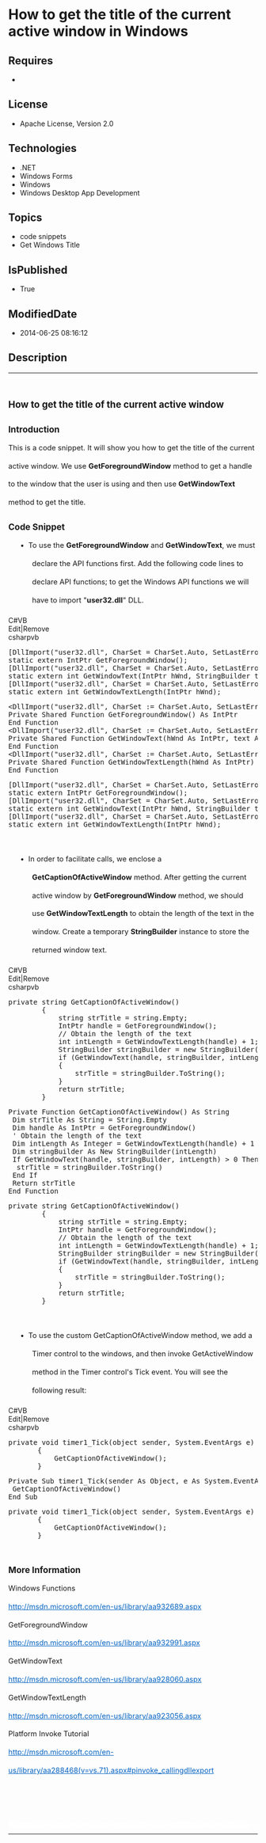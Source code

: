 # How to get the title of the current active window in Windows
## Requires
* 
## License
* Apache License, Version 2.0
## Technologies
* .NET
* Windows Forms
* Windows
* Windows Desktop App Development
## Topics
* code snippets
* Get Windows Title
## IsPublished
* True
## ModifiedDate
* 2014-06-25 08:16:12
## Description

<hr>
<div><a href="http://blogs.msdn.com/b/onecode" style="margin-top:3px"><img alt="" src="http://bit.ly/onecodesampletopbanner">
</a></div>
<p style="margin-left:0pt; margin-right:0pt; margin-top:0pt; margin-bottom:.0001pt; font-size:10.0pt; line-height:27.6pt; margin-bottom:10pt; margin-top:24pt; margin-bottom:0pt; direction:ltr; unicode-bidi:normal">
<span style="font-weight:bold; font-size:14pt"><span style="font-weight:bold; font-size:14pt">How to get the title of
</span><span style="font-weight:bold; font-size:14pt">the </span><span style="font-weight:bold; font-size:14pt">current active window</span></span>
</p>
<p style="margin-left:0pt; margin-right:0pt; margin-top:0pt; margin-bottom:.0001pt; font-size:10.0pt; line-height:27.6pt; margin-bottom:10pt; margin-top:10pt; margin-bottom:0pt; direction:ltr; unicode-bidi:normal">
<span style="font-weight:bold; font-size:13pt"><span style="font-weight:bold; font-size:13pt">Introduction</span></span>
</p>
<p style="margin-left:0pt; margin-right:0pt; margin-top:0pt; margin-bottom:.0001pt; font-size:10.0pt; line-height:27.6pt; margin-bottom:10pt; direction:ltr; unicode-bidi:normal">
<span style="font-size:11pt"><span style="font-size:11pt">This is a code snippet</span><span style="">.</span><span style="font-size:11pt">
</span><span style="font-size:11pt">I</span><span style="font-size:11pt">t will show you how to get the title of
</span><span style="font-size:11pt">the </span><span style="font-size:11pt">current active window.
</span><span style="">We use </span><span style="font-weight:bold">GetForegroundWindow</span><span style=""> method
</span><span style="">to get a handle to the window </span><span style="">that </span>
<span style="">the user is us</span><span style="">ing and then use </span><span style="font-weight:bold">GetWindowText</span><span style=""> method</span><span style=""> to get the title.</span></span>
</p>
<p style="margin-left:0pt; margin-right:0pt; margin-top:0pt; margin-bottom:.0001pt; font-size:10.0pt; line-height:27.6pt; margin-bottom:10pt; margin-top:10pt; margin-bottom:0pt; direction:ltr; unicode-bidi:normal">
<span style="font-weight:bold; font-size:13pt"><span style="font-weight:bold; font-size:13pt">Code Snippet</span></span>
</p>
<p style="margin-left:0pt; margin-right:0pt; margin-top:0pt; margin-bottom:.0001pt; font-size:10.0pt; line-height:27.6pt; margin-bottom:10pt; direction:ltr; unicode-bidi:normal; margin-left:36pt; text-indent:-18pt">
<span style="font-size:11pt">&bull;&nbsp; <span style="font-size:11pt">To use the
</span><span style="font-weight:bold">GetForegroundWindow</span><span style="font-size:11pt"> and
</span><span style="font-weight:bold">GetWindowText</span><span style="font-size:11pt">, we must declare the API functions first.
</span><span style="">Add the following code lines to declare API functions; to get the Windows API functions we will have to import &quot;</span><span style="font-weight:bold">user32.dll</span><span style="">&quot; DLL.
</span></span></p>
<p style="margin-left:0pt; margin-right:0pt; margin-top:0pt; margin-bottom:.0001pt; font-size:10.0pt; line-height:27.6pt; margin-bottom:10pt; direction:ltr; unicode-bidi:normal">
<span style="font-size:11pt"><span style=""></span></span></p>
<div class="scriptcode">
<div class="pluginEditHolder" pluginCommand="mceScriptCode">
<div class="title"><span>C#</span><span>VB</span></div>
<div class="pluginLinkHolder"><span class="pluginEditHolderLink">Edit</span>|<span class="pluginRemoveHolderLink">Remove</span>
</div>
<span class="hidden">csharp</span><span class="hidden">vb</span>
<pre class="hidden">
[DllImport(&quot;user32.dll&quot;, CharSet = CharSet.Auto, SetLastError = true)] 
static extern IntPtr GetForegroundWindow(); 
[DllImport(&quot;user32.dll&quot;, CharSet = CharSet.Auto, SetLastError = true)] 
static extern int GetWindowText(IntPtr hWnd, StringBuilder text, int count); 
[DllImport(&quot;user32.dll&quot;, CharSet = CharSet.Auto, SetLastError = true)] 
static extern int GetWindowTextLength(IntPtr hWnd); 
</pre>
<pre class="hidden">
&lt;DllImport(&quot;user32.dll&quot;, CharSet := CharSet.Auto, SetLastError := True)&gt; _ 
Private Shared Function GetForegroundWindow() As IntPtr 
End Function 
&lt;DllImport(&quot;user32.dll&quot;, CharSet := CharSet.Auto, SetLastError := True)&gt; _ 
Private Shared Function GetWindowText(hWnd As IntPtr, text As StringBuilder, count As Integer) As Integer 
End Function 
&lt;DllImport(&quot;user32.dll&quot;, CharSet := CharSet.Auto, SetLastError := True)&gt; _ 
Private Shared Function GetWindowTextLength(hWnd As IntPtr) As Integer 
End Function 
</pre>
<pre id="codePreview" class="csharp">
[DllImport(&quot;user32.dll&quot;, CharSet = CharSet.Auto, SetLastError = true)] 
static extern IntPtr GetForegroundWindow(); 
[DllImport(&quot;user32.dll&quot;, CharSet = CharSet.Auto, SetLastError = true)] 
static extern int GetWindowText(IntPtr hWnd, StringBuilder text, int count); 
[DllImport(&quot;user32.dll&quot;, CharSet = CharSet.Auto, SetLastError = true)] 
static extern int GetWindowTextLength(IntPtr hWnd); 
</pre>
</div>
</div>
<div class="endscriptcode">&nbsp;</div>
<p style="margin-left:0pt; margin-right:0pt; margin-top:0pt; margin-bottom:.0001pt; font-size:10.0pt; line-height:27.6pt; margin-bottom:10pt; direction:ltr; unicode-bidi:normal">
<span style="font-size:11pt"><span style=""></span></span></p>
<p style="margin-left:0pt; margin-right:0pt; margin-top:0pt; margin-bottom:.0001pt; font-size:10.0pt; line-height:27.6pt; margin-bottom:10pt; direction:ltr; unicode-bidi:normal; margin-left:36pt; text-indent:-18pt">
<span style="font-size:11pt">&bull;&nbsp; <span style="font-size:11pt">In order to facilitate calls, we enclose a
</span><span style="font-weight:bold">GetCaptionOfActiveWindow</span><span style="font-size:11pt"> method. After getting the current active window by
</span><span style="font-weight:bold">GetForegroundWindow</span><span style="font-size:11pt"> method, we
</span><span style="">should use </span><span style="font-weight:bold">GetWindowTextLength</span><span style=""> to obtain the length of the text in the window.
</span><a name="_GoBack"></a><span style="">Create a temporary </span><span style="font-weight:bold">StringBuilder</span><span style=""> instance to store the returned window text.</span></span>
</p>
<p style="margin-left:0pt; margin-right:0pt; margin-top:0pt; margin-bottom:.0001pt; font-size:10.0pt; line-height:27.6pt; margin-bottom:10pt; direction:ltr; unicode-bidi:normal">
<span style="font-size:11pt"><span style=""></span></span></p>
<div class="scriptcode">
<div class="pluginEditHolder" pluginCommand="mceScriptCode">
<div class="title"><span>C#</span><span>VB</span></div>
<div class="pluginLinkHolder"><span class="pluginEditHolderLink">Edit</span>|<span class="pluginRemoveHolderLink">Remove</span>
</div>
<span class="hidden">csharp</span><span class="hidden">vb</span>
<pre class="hidden">
private string GetCaptionOfActiveWindow() 
        { 
            string strTitle = string.Empty; 
            IntPtr handle = GetForegroundWindow(); 
            // Obtain the length of the text  
            int intLength = GetWindowTextLength(handle) &#43; 1; 
            StringBuilder stringBuilder = new StringBuilder(intLength); 
            if (GetWindowText(handle, stringBuilder, intLength) &gt; 0) 
            { 
                strTitle = stringBuilder.ToString(); 
            } 
            return strTitle; 
        } 
</pre>
<pre class="hidden">
Private Function GetCaptionOfActiveWindow() As String 
 Dim strTitle As String = String.Empty 
 Dim handle As IntPtr = GetForegroundWindow() 
 ' Obtain the length of the text  
 Dim intLength As Integer = GetWindowTextLength(handle) &#43; 1 
 Dim stringBuilder As New StringBuilder(intLength) 
 If GetWindowText(handle, stringBuilder, intLength) &gt; 0 Then 
  strTitle = stringBuilder.ToString() 
 End If 
 Return strTitle 
End Function 
</pre>
<pre id="codePreview" class="csharp">
private string GetCaptionOfActiveWindow() 
        { 
            string strTitle = string.Empty; 
            IntPtr handle = GetForegroundWindow(); 
            // Obtain the length of the text  
            int intLength = GetWindowTextLength(handle) &#43; 1; 
            StringBuilder stringBuilder = new StringBuilder(intLength); 
            if (GetWindowText(handle, stringBuilder, intLength) &gt; 0) 
            { 
                strTitle = stringBuilder.ToString(); 
            } 
            return strTitle; 
        } 
</pre>
</div>
</div>
<div class="endscriptcode">&nbsp;</div>
<p style="margin-left:0pt; margin-right:0pt; margin-top:0pt; margin-bottom:.0001pt; font-size:10.0pt; line-height:27.6pt; margin-bottom:10pt; direction:ltr; unicode-bidi:normal">
<span style="font-size:11pt"><span style=""></span></span></p>
<p style="margin-left:0pt; margin-right:0pt; margin-top:0pt; margin-bottom:.0001pt; font-size:10.0pt; line-height:27.6pt; margin-bottom:10pt; direction:ltr; unicode-bidi:normal; margin-left:36pt; text-indent:-18pt">
<span style="font-size:11pt">&bull;&nbsp; <span style="font-size:11pt">To use the custom GetCaptionOfActiveWindow method, we a</span><span style="">dd a Timer control to the windows, and then invoke GetActiveWindow method in the Timer control's Tick event.
 You will see the following result: </span></span></p>
<div class="scriptcode">
<div class="pluginEditHolder" pluginCommand="mceScriptCode">
<div class="title"><span>C#</span><span>VB</span></div>
<div class="pluginLinkHolder"><span class="pluginEditHolderLink">Edit</span>|<span class="pluginRemoveHolderLink">Remove</span>
</div>
<span class="hidden">csharp</span><span class="hidden">vb</span>
<pre class="hidden">
private void timer1_Tick(object sender, System.EventArgs e)
       {
           GetCaptionOfActiveWindow();
       }
</pre>
<pre class="hidden">
Private Sub timer1_Tick(sender As Object, e As System.EventArgs)
 GetCaptionOfActiveWindow()
End Sub
</pre>
<pre id="codePreview" class="csharp">
private void timer1_Tick(object sender, System.EventArgs e)
       {
           GetCaptionOfActiveWindow();
       }
</pre>
</div>
</div>
<div class="endscriptcode">&nbsp;</div>
<p style="margin-left:0pt; margin-right:0pt; margin-top:0pt; margin-bottom:.0001pt; font-size:10.0pt; line-height:27.6pt; margin-bottom:10pt; direction:ltr; unicode-bidi:normal">
<span style="font-size:11pt"><span style=""></span></span></p>
<p style="margin-left:0pt; margin-right:0pt; margin-top:0pt; margin-bottom:.0001pt; font-size:10.0pt; line-height:27.6pt; margin-bottom:10pt; margin-top:10pt; margin-bottom:0pt; direction:ltr; unicode-bidi:normal">
<span style="font-weight:bold; font-size:13pt"><span style="font-weight:bold; font-size:13pt">More Information</span></span>
</p>
<p style="margin-left:0pt; margin-right:0pt; margin-top:0pt; margin-bottom:.0001pt; font-size:10.0pt; line-height:27.6pt; margin-bottom:10pt; direction:ltr; unicode-bidi:normal">
<span style="font-size:11pt"><span style="font-size:11pt">Windows Functions</span><span style="font-size:11pt">
<br clear="all">
</span><a href="http://msdn.microsoft.com/en-us/library/aa932689.aspx" style="text-decoration:none"><span style="color:#0563C1; text-decoration:underline">http://msdn.microsoft.com/en-us/library/aa932689.aspx</span></a><span style="font-size:11pt">
<br clear="all">
</span><span style="font-size:11pt">GetForegroundWindow</span><span style="font-size:11pt">
<br clear="all">
</span><a href="http://msdn.microsoft.com/en-us/library/aa932991.aspx" style="text-decoration:none"><span style="color:#0563C1; text-decoration:underline">http://msdn.microsoft.com/en-us/library/aa932991.aspx</span></a><span style="font-size:11pt">
<br clear="all">
</span><span style="font-size:11pt">GetWindowText</span><span style="font-size:11pt">
<br clear="all">
</span><a href="http://msdn.microsoft.com/en-us/library/aa928060.aspx" style="text-decoration:none"><span style="color:#0563C1; text-decoration:underline">http://msdn.microsoft.com/en-us/library/aa928060.aspx</span></a><span style="font-size:11pt">
<br clear="all">
</span><span style="font-size:11pt">GetWindowTextLength</span><span style="font-size:11pt">
<br clear="all">
</span><a href="http://msdn.microsoft.com/en-us/library/aa923056.aspx" style="text-decoration:none"><span style="color:#0563C1; text-decoration:underline">http://msdn.microsoft.com/en-us/library/aa923056.aspx</span></a><span style="font-size:11pt">
<br clear="all">
</span><span style="font-size:11pt">Platform Invoke Tutorial</span><span style="font-size:11pt">
<br clear="all">
</span><a href="http://msdn.microsoft.com/en-us/library/aa288468(v=vs.71).aspx#pinvoke_callingdllexport" style="text-decoration:none"><span style="color:#0563C1; text-decoration:underline">http://msdn.microsoft.com/en-us/library/aa288468(v=vs.71).aspx#pinvoke_callingdllexport</span></a><span style="font-size:11pt">
<br clear="all">
</span><span style="font-size:11pt"><br clear="all">
</span><span style="font-size:11pt"><br clear="all">
</span></span></p>
<p style="line-height:0.6pt; color:white">Microsoft All-In-One Code Framework is a free, centralized code sample library driven by developers' real-world pains and needs. The goal is to provide customer-driven code samples for all Microsoft development technologies,
 and reduce developers' efforts in solving typical programming tasks. Our team listens to developers’ pains in the MSDN forums, social media and various DEV communities. We write code samples based on developers’ frequently asked programming tasks, and allow
 developers to download them with a short sample publishing cycle. Additionally, we offer a free code sample request service. It is a proactive way for our developer community to obtain code samples directly from Microsoft.</p>
<hr>
<div><a href="http://go.microsoft.com/?linkid=9759640" style="margin-top:3px"><img alt="" src="http://bit.ly/onecodelogo">
</a></div>

